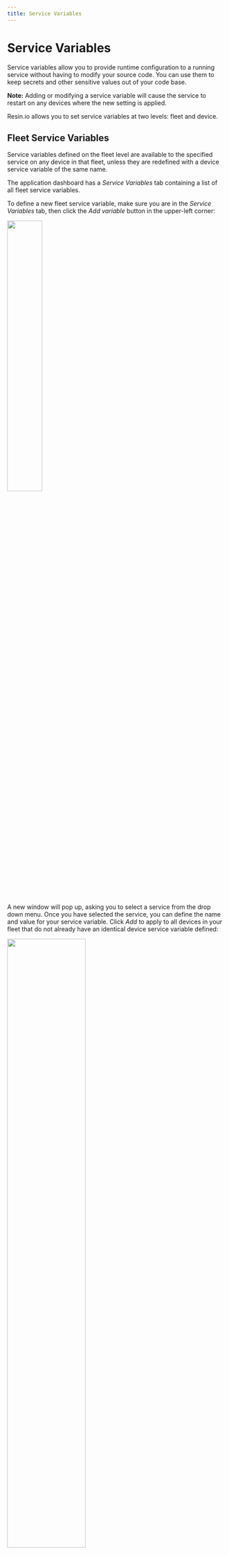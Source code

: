 ```yaml
---
title: Service Variables
---
```


# Service Variables 

Service variables allow you to provide runtime configuration to a running service without having to modify your source code. You can use them to keep secrets and other sensitive values out of your code base.

__Note:__ Adding or modifying a service variable will cause the service to restart on any devices where the new setting is applied.

Resin.io allows you to set service variables at two levels: fleet and device.

## Fleet Service Variables

Service variables defined on the fleet level are available to the specified service on any device in that fleet, unless they are redefined with a device service variable of the same name.

The application dashboard has a *Service Variables* tab containing a list of all fleet service variables.

To define a new fleet service variable, make sure you are in the *Service Variables* tab, then click the *Add variable* button in the upper-left corner:

<img src="/img/env-vars/add_application_variable.png" width="40%">

A new window will pop up, asking you to select a service from the drop down menu. Once you have selected the service, you can define the name and value for your service variable. Click *Add* to apply to all devices in your fleet that do not already have an identical device service variable defined:

<img src="/img/env-vars/variable_editor.png" width="60%">

Your new service variable will show up in the list, where it can easily be edited or removed:

<img src="/img/env-vars/variable_list.png" width="100%">

__Note:__ Deleting a fleet service variable will not delete a device variable of the same name.

If you have already defined service variables at the device level, they will appear in a list below your fleet service variables. You can easily apply a device value to the entire fleet by clicking *Define app-wide*:

<img src="/img/env-vars/define_app_wide.png" width="100%">

## Device Service Variables

Device service variables are available to the service container running on that particular device. If both the fleet and the device have a service variable of the same name, the code on the device will use the value of the device service variable. In other words, device service variables redefine (or override) fleet service variables.

Adding a device service variable is very similar to adding a fleet service variable. From the device summary page, select the *Device Service Variables* tab, click *Add variable*, select the appropriate service from the drop down, add a name and value, and click *Add*.

The service variable list will include both values defined for that specific device, as well as any fleet service variables: 

<img src="/img/env-vars/device_variables.png" width="100%">

You can override the value of a fleet variable by clicking *override* in the far-right column. This will pop up the variable editing window, where you can change the value:

<img src="/img/env-vars/override.png" width="60%">

## Managing with the CLI & SDK

The resin.io CLI and SDKs all include methods to easily read, add or update service variables. Consult the appropriate reference for code examples.

* [CLI environment reference](/tools/cli/#envs)
* [Node.js SDK environment reference](/tools/sdk/#resin.models.environment-variables)
* [Python SDK environment reference](/tools/python-sdk/#environmentvariable)
